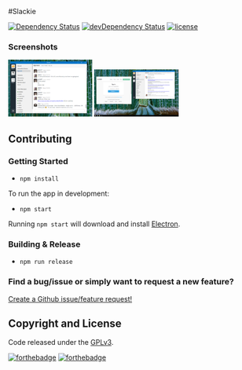 #Slackie

[![Dependency Status](https://david-dm.org/luigiplr/slackie.svg)](https://david-dm.org/luigiplr/slakie) 
[![devDependency Status](https://david-dm.org/luigiplr/slackie/dev-status.svg)](https://david-dm.org/luigiplr/slakie#info=devDependencies) 
[![license](https://img.shields.io/badge/license-GPLv3-brightgreen.svg)](LICENSE) 

### Screenshots

<img src="preview/UI_preview_0.0.1.png" alt="Dashboard 0.0.1" width="34%"/>
<img src="preview/add_team_OAuth.png" alt="Add Team" width="34%"/>


## Contributing

### Getting Started

- `npm install`

To run the app in development:

- `npm start`

Running `npm start` will download and install [Electron](http://electron.atom.io/).

### Building & Release

- `npm run release`

### Find a bug/issue or simply want to request a new feature?

[Create a Github issue/feature request!](https://github.com/luigiplr/slackie/issues/new)

## Copyright and License

Code released under the [GPLv3](LICENSE).

[![forthebadge](http://forthebadge.com/images/badges/fuck-it-ship-it.svg)](http://forthebadge.com)
[![forthebadge](http://forthebadge.com/images/badges/built-with-love.svg)](http://forthebadge.com)
